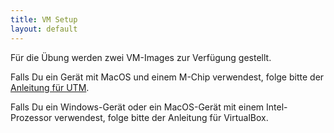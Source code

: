 ```yaml
---
title: VM Setup
layout: default
---
```


Für die Übung werden zwei VM-Images zur Verfügung gestellt.

Falls Du ein Gerät mit MacOS und einem M-Chip verwendest, folge bitte der [Anleitung für UTM](/training/docs/setup/utm.html).

Falls Du ein Windows-Gerät oder ein MacOS-Gerät mit einem Intel-Prozessor verwendest, folge bitte der Anleitung für VirtualBox.